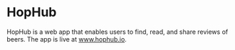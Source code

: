 # HopHub

HopHub is a web app that enables users to find, read, and share reviews of beers. The app is live at www.hophub.io.
